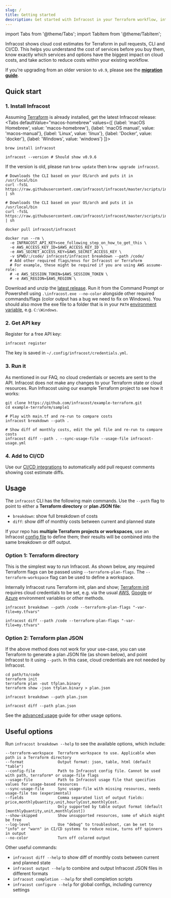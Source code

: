 ```yaml
---
slug: /
title: Getting started
description: Get started with Infracost in your Terraform workflow, integrate it into your pull requests and CI pipeline and view cost estimates for your AWS/Google/Azure cloud infrastructure.
---
```


import Tabs from '@theme/Tabs';
import TabItem from '@theme/TabItem';

Infracost shows cloud cost estimates for Terraform in pull requests, CLI and CI/CD. This helps you understand the cost of services before you buy them, know exactly which services and options have the biggest impact on cloud costs, and take action to reduce costs within your existing workflow.

If you're upgrading from an older version to `v0.9`, please see the [**migration guide**](/docs/guides/v0.9_migration).

## Quick start

### 1. Install Infracost
Assuming [Terraform](https://www.terraform.io/downloads.html) is already installed, get the latest Infracost release:
<Tabs
  defaultValue="macos-homebrew"
  values={[
    {label: 'macOS Homebrew', value: 'macos-homebrew'},
    {label: 'macOS manual', value: 'macos-manual'},
    {label: 'Linux', value: 'linux'},
    {label: 'Docker', value: 'docker'},
    {label: 'Windows', value: 'windows'}
  ]}>
  <TabItem value="macos-homebrew">

  ```shell
  brew install infracost

  infracost --version # Should show v0.9.6
  ```

  If the version is old, please run `brew update` then `brew upgrade infracost`.

  </TabItem>
  <TabItem value="macos-manual">

  ```shell
  # Downloads the CLI based on your OS/arch and puts it in /usr/local/bin
  curl -fsSL https://raw.githubusercontent.com/infracost/infracost/master/scripts/install.sh | sh
  ```

  </TabItem>
  <TabItem value="linux">

  ```shell
  # Downloads the CLI based on your OS/arch and puts it in /usr/local/bin
  curl -fsSL https://raw.githubusercontent.com/infracost/infracost/master/scripts/install.sh | sh
  ```

  </TabItem>
  <TabItem value="docker">

  ```shell
  docker pull infracost/infracost

  docker run --rm \
    -e INFRACOST_API_KEY=see_following_step_on_how_to_get_this \
    -e AWS_ACCESS_KEY_ID=$AWS_ACCESS_KEY_ID \
    -e AWS_SECRET_ACCESS_KEY=$AWS_SECRET_ACCESS_KEY \
    -v $PWD/:/code/ infracost/infracost breakdown --path /code/
    # Add other required flags/envs for Infracost or Terraform
    # For example, these might be required if you are using AWS assume-role:
    # -e AWS_SESSION_TOKEN=$AWS_SESSION_TOKEN \
    # -e AWS_REGION=$AWS_REGION \
  ```

  </TabItem>
  <TabItem value="windows">

  Download and unzip the [latest release](https://github.com/infracost/infracost/releases/latest/download/infracost-windows-amd64.tar.gz). Run it from the Command Prompt or Powershell using `.\infracost.exe --no-color` alongside other required commands/flags (color output has a bug we need to fix on Windows). You should also move the exe file to a folder that is in your `PATH` [environment variable](https://stackoverflow.com/questions/1618280/where-can-i-set-path-to-make-exe-on-windows), e.g. `C:\Windows`.

  </TabItem>
</Tabs>

### 2. Get API key
Register for a free API key:
```shell
infracost register
```

The key is saved in `~/.config/infracost/credentials.yml`.

### 3. Run it
As mentioned in our FAQ, no cloud credentials or secrets are sent to the API. Infracost does not make any changes to your Terraform state or cloud resources. Run Infracost using our example Terraform project to see how it works:

```shell
git clone https://github.com/infracost/example-terraform.git
cd example-terraform/sample1

# Play with main.tf and re-run to compare costs
infracost breakdown --path .

# Show diff of monthly costs, edit the yml file and re-run to compare costs
infracost diff --path . --sync-usage-file --usage-file infracost-usage.yml
```

### 4. Add to CI/CD

Use our [CI/CD integrations](/docs/integrations/cicd) to automatically add pull request comments showing cost estimate diffs.

## Usage

The `infracost` CLI has the following main commands. Use the `--path` flag to point to either a **Terraform directory** or **plan JSON file**:
- `breakdown`: show full breakdown of costs
- `diff`: show diff of monthly costs between current and planned state

If your repo has **multiple Terraform projects or workspaces**, use an Infracost [config file](/docs/multi_project/config_file) to define them; their results will be combined into the same breakdown or diff output.

### Option 1: Terraform directory

This is the simplest way to run Infracost. As shown below, any required Terraform flags can be passed using `--terraform-plan-flags`. The `--terraform-workspace` flag can be used to define a workspace.

Internally Infracost runs Terraform init, plan and show; [Terraform init](/docs/faq#does-infracost-need-cloud-credentials) requires cloud credentials to be set, e.g. via the usual [AWS](https://registry.terraform.io/providers/hashicorp/aws/latest/docs#environment-variables), [Google](https://registry.terraform.io/providers/hashicorp/google/latest/docs/guides/provider_reference#full-reference) or [Azure](https://registry.terraform.io/providers/hashicorp/azurerm/latest/docs/guides/service_principal_client_secret) environment variables or other methods.

  ```shell
  infracost breakdown --path /code --terraform-plan-flags "-var-file=my.tfvars"

  infracost diff --path /code --terraform-plan-flags "-var-file=my.tfvars"
  ```

### Option 2: Terraform plan JSON

If the above method does not work for your use-case, you can use Terraform to generate a plan JSON file (as shown below), and point Infracost to it using `--path`. In this case, cloud credentials are not needed by Infracost.

  ```shell
  cd path/to/code
  terraform init
  terraform plan -out tfplan.binary
  terraform show -json tfplan.binary > plan.json

  infracost breakdown --path plan.json

  infracost diff --path plan.json
  ```

See the [advanced usage](/docs/guides/advanced_usage) guide for other usage options.

## Useful options

Run `infracost breakdown --help` to see the available options, which include:

  ```
  --terraform-workspace  Terraform workspace to use. Applicable when path is a Terraform directory
  --format               Output format: json, table, html (default "table")
  --config-file          Path to Infracost config file. Cannot be used with path, terraform* or usage-file flags
  --usage-file           Path to Infracost usage file that specifies values for usage-based resources
  --sync-usage-file      Sync usage-file with missing resources, needs usage-file too (experimental)
  --fields               Comma separated list of output fields: price,monthlyQuantity,unit,hourlyCost,monthlyCost.
                         Only supported by table output format (default [monthlyQuantity,unit,monthlyCost])
  --show-skipped         Show unsupported resources, some of which might be free
  --log-level            Use "debug" to troubleshoot, can be set to "info" or "warn" in CI/CD systems to reduce noise, turns off spinners in output
  --no-color             Turn off colored output
  ```

Other useful commands:
- `infracost diff --help` to show diff of monthly costs between current and planned state
- `infracost output --help` to combine and output Infracost JSON files in different formats
- `infracost completion --help` for shell completion scripts
- `infracost configure --help` for global configs, including currency settings
